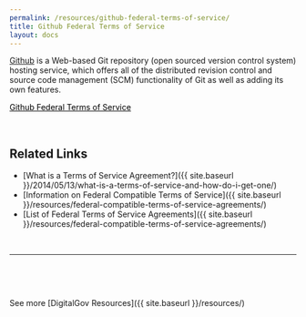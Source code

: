 ```yaml
---
permalink: /resources/github-federal-terms-of-service/
title: Github Federal Terms of Service
layout: docs
---
```


[Github](https://github.com/) is a Web-based Git repository (open sourced version control system) hosting service, which offers all of the distributed revision control and source code management (SCM) functionality of Git as well as adding its own features.

<a class="button" style="color: #000000" href="https://help.github.com/articles/amendment-to-github-terms-of-service-applicable-to-u-s-federal-government-users/">Github Federal Terms of Service</a>

&nbsp;

## Related Links

  * [What is a Terms of Service Agreement?]({{ site.baseurl }}/2014/05/13/what-is-a-terms-of-service-and-how-do-i-get-one/)
  * [Information on Federal Compatible Terms of Service]({{ site.baseurl }}/resources/federal-compatible-terms-of-service-agreements/)
  * [List of Federal Terms of Service Agreements]({{ site.baseurl }}/resources/federal-compatible-terms-of-service-agreements/)

&nbsp;

* * *

&nbsp;

&nbsp;

See more [DigitalGov Resources]({{ site.baseurl }}/resources/)